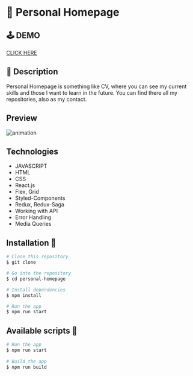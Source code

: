 # 📃 Personal Homepage 

## 🕹️ DEMO
[CLICK HERE](https://jakub2787.github.io/personal-homepage/)

## 📖 Description
Personal Homepage is something like CV, where you can see my current skills and those I want to learn in the future.
You can find there all my repositories, also as my contact.

## Preview
![animation](https://github.com/jakub2787/currency-converter-react/assets/116658312/f157514a-b1cb-407f-aa20-58fc1cd1419f)

## Technologies 
- JAVASCRIPT
- HTML
- CSS
- React.js
- Flex, Grid
- Styled-Components
- Redux, Redux-Saga
- Working with API
- Error Handling
- Media Queries

## Installation 💾

```bash
# Clone this repository
$ git clone

# Go into the repository
$ cd personal-homepage

# Install dependencies
$ npm install

# Run the app
$ npm run start
```

## Available scripts 📜

```bash
# Run the app
$ npm run start
   
# Build the app
$ npm run build
```